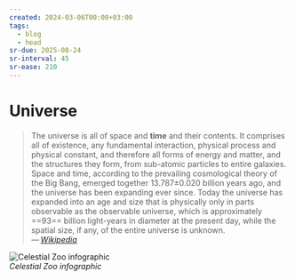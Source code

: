 ```yaml
---
created: 2024-03-06T00:00+03:00
tags:
  - blog
  - head
sr-due: 2025-08-24
sr-interval: 45
sr-ease: 210
---
```


# Universe

> The universe is all of space and **time** and their contents. It comprises all of existence, any fundamental interaction, physical process and physical constant, and therefore all forms of energy and matter, and the structures they form, from sub-atomic particles to entire galaxies. Space and time, according to the prevailing cosmological theory of the Big Bang, emerged together 13.787±0.020 billion years ago, and the universe has been expanding ever since. Today the universe has expanded into an age and size that is physically only in parts observable as the observable universe, which is approximately ==93== billion light-years in diameter at the present day, while the spatial size, if any, of the entire universe is unknown.\
> — <cite>[Wikipedia](https://en.wikipedia.org/wiki/Universe)</cite>

![Celestial Zoo infographic](img/The_Celestial_Zoo_infographic_wikimedia.webp)\
_Celestial Zoo infographic_
